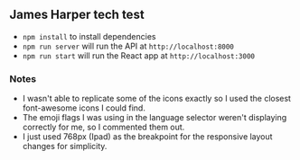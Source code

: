 ## James Harper tech test

- `npm install` to install dependencies
- `npm run server` will run the API at `http://localhost:8000`
- `npm run start` will run the React app at `http://localhost:3000`

### Notes
- I wasn't able to replicate some of the icons exactly so I used the closest font-awesome icons I could find.
- The emoji flags I was using in the language selector weren't displaying correctly for me, so I commented them out.
- I just used 768px (Ipad) as the breakpoint for the responsive layout changes for simplicity.
